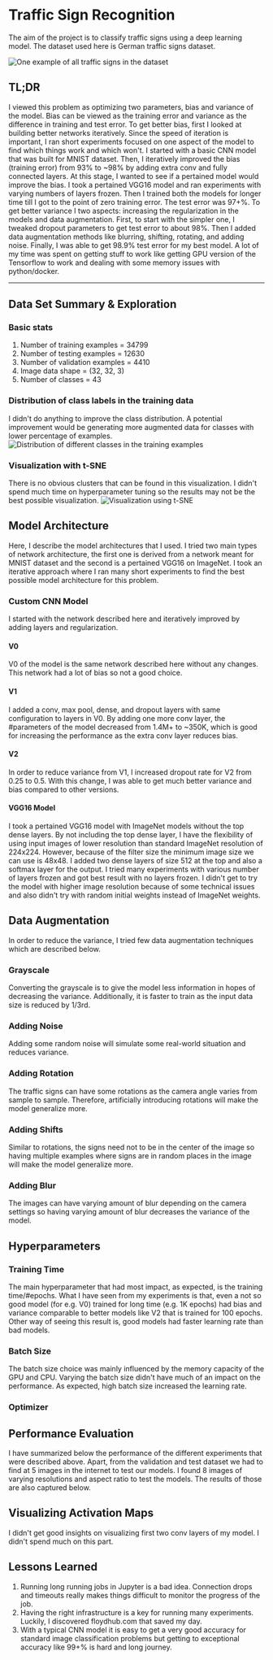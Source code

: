 [all_signs]: ./images/all_signs.png "One example of all traffic signs in the dataset"
[class_distribution]: ./images/class_distribution.png "Distribution of different classes in the training examples"
[tsne]: ./images/tsne.png "Visualization using t-SNE"
[grayscale]: ./images/grayscale.png "grayscale"
[noise]: ./images/noise.png "noise"
[rotation]: ./images/rotation.png "rotation"
[shift]: ./images/shift.png "shift"
[blur]: ./images/blur.png "blur"


# **Traffic Sign Recognition** 

The aim of the project is to classify traffic signs using a deep learning model. The dataset used here is German traffic signs dataset.

![][all_signs]

## TL;DR
I viewed this problem as optimizing two parameters, bias and variance of the model. Bias can be viewed as the training error and variance as the difference in training and test error. To get better bias, first I looked at building better networks iteratively. Since the speed of iteration is important, I ran short experiments focused on one aspect of the model to find which things work and which won't. I started with a basic CNN model that was built for MNIST dataset. Then, I iteratively improved the bias (training error) from 93% to ~98% by adding extra conv and fully connected layers. At this stage, I wanted to see if a pertained model would improve the bias. I took a pertained VGG16 model and ran experiments with varying numbers of layers frozen. Then I trained both the models for longer time till I got to the point of zero training error. The test error was 97+%. To get better variance I two aspects: increasing the regularization in the models and data augmentation. First, to start with the simpler one, I tweaked dropout parameters to get test error to about 98%. Then I added data augmentation methods like blurring, shifting, rotating, and adding noise. Finally, I was able to get 98.9% test error for my best model. A lot of my time was spent on getting stuff to work like getting GPU version of the Tensorflow to work and dealing with some memory issues with python/docker.

---

## Data Set Summary & Exploration

### Basic stats
1. Number of training examples = 34799
1. Number of testing examples = 12630
1. Number of validation examples = 4410
1. Image data shape = (32, 32, 3)
1. Number of classes = 43

### Distribution of class labels in the training data
I didn't do anything to improve the class distribution. A potential improvement would be generating more augmented data for classes with lower percentage of examples.
![][class_distribution]

### Visualization with t-SNE
There is no obvious clusters that can be found in this visualization. I didn't spend much time on hyperparameter tuning so the results may not be the best possible visualization.
![][tsne]

## Model Architecture
Here, I describe the model architectures that I used. I tried two main types of network architecture, the first one is derived from a network meant for MNIST dataset and the second is a pertained VGG16 on ImageNet. I took an iterative approach where I ran many short experiments to find the best possible model architecture for this problem.

### Custom CNN Model
I started with the network described here and iteratively improved by adding layers and regularization.

#### V0 
V0 of the model is the same network described here without any changes. This network had a lot of bias so not a good choice.

#### V1
I added a conv, max pool, dense, and dropout layers with same configuration to layers in V0. By adding one more conv layer, the #parameters of the model decreased from 1.4M+ to ~350K, which is good for increasing the performance as the extra conv layer reduces bias.

#### V2
In order to reduce variance from V1, I increased dropout rate for V2 from 0.25 to 0.5. With this change, I was able to get much better variance and bias compared to other versions.


#### VGG16 Model
I took a pertained VGG16 model with ImageNet models without the top dense layers. By not including the top dense layer, I have the flexibility of using input images of lower resolution than standard ImageNet resolution of 224x224. However, because of the filter size the minimum image size we can use is 48x48. I added two dense layers of size 512 at the top and also a softmax layer for the output. I tried many experiments with various number of layers frozen and got best result with no layers frozen. I didn't get to try the model with higher image resolution because of some technical issues and also didn't try with random initial weights instead of ImageNet weights.

## Data Augmentation
In order to reduce the variance, I tried few data augmentation techniques which are described below.

### Grayscale
Converting the grayscale is to give the model less information in hopes of decreasing the variance. Additionally, it is faster to train as the input data size is reduced by 1/3rd.

### Adding Noise
Adding some random noise will simulate some real-world situation and reduces variance.

### Adding Rotation
The traffic signs can have some rotations as the camera angle varies from sample to sample. Therefore, artificially introducing rotations will make the model generalize more.

### Adding Shifts
Similar to rotations, the signs need not to be in the center of the image so having multiple examples where signs are in random places in the image will make the model generalize more.

### Adding Blur
The images can have varying amount of blur depending on the camera settings so having varying amount of blur decreases the variance of the model.

## Hyperparameters

### Training Time
The main hyperparameter that had most impact, as expected, is the training time/#epochs. What I have seen from my experiments is that, even a not so good model (for e.g. V0) trained for long time (e.g. 1K epochs) had bias and variance comparable to better models like V2 that is trained for 100 epochs. Other way of seeing this result is, good models had faster learning rate than bad models.

### Batch Size
The batch size choice was mainly influenced by the memory capacity of the GPU and CPU. Varying the batch size didn't have much of an impact on the performance. As expected, high batch size increased the learning rate.

### Optimizer
## Performance Evaluation
I have summarized below the performance of the different experiments that were described above. Apart, from the validation and test dataset we had to find at 5 images in the internet to test our models. I found 8 images of varying resolutions and aspect ratio to test the models. The results of those are also captured below.

## Visualizing Activation Maps
I didn't get good insights on visualizing first two conv layers of my model. I didn't spend much on this part.

## Lessons Learned
1. Running long running jobs in Jupyter is a bad idea. Connection drops and timeouts really makes things difficult to monitor the progress of the job.
2. Having the right infrastructure is a key for running many experiments. Luckily, I discovered floydhub.com that saved my day.
3. With a typical CNN model it is easy to get a very good accuracy for standard image classification problems but getting to exceptional accuracy like 99+% is hard and long journey. 
